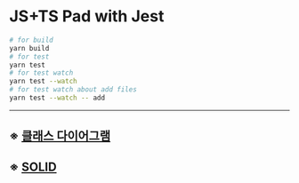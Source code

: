 # JS+TS Pad with Jest
```bash
# for build
yarn build
# for test
yarn test
# for test watch
yarn test --watch
# for test watch about add files
yarn test --watch -- add
```

---

## ※ [클래스 다이어그램](./doc/class-diagram.md)

## ※ [SOLID](./doc/SOLID.md)





 